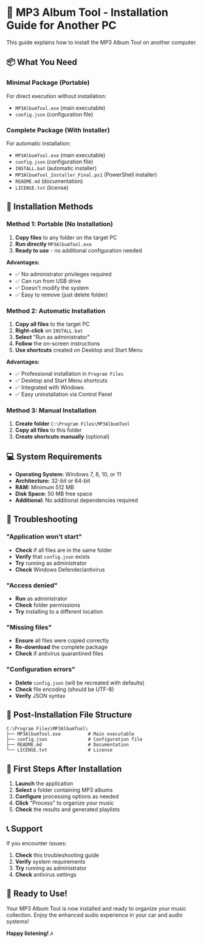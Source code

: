 # 🎵 MP3 Album Tool - Installation Guide for Another PC

This guide explains how to install the MP3 Album Tool on another computer.

## 📦 What You Need

### Minimal Package (Portable)
For direct execution without installation:
- `MP3AlbumTool.exe` (main executable)
- `config.json` (configuration file)

### Complete Package (With Installer)
For automatic installation:
- `MP3AlbumTool.exe` (main executable)
- `config.json` (configuration file)
- `INSTALL.bat` (automatic installer)
- `MP3AlbumTool_Installer_Final.ps1` (PowerShell installer)
- `README.md` (documentation)
- `LICENSE.txt` (license)

## 🚀 Installation Methods

### Method 1: Portable (No Installation)
1. **Copy files** to any folder on the target PC
2. **Run directly** `MP3AlbumTool.exe`
3. **Ready to use** - no additional configuration needed

**Advantages:**
- ✅ No administrator privileges required
- ✅ Can run from USB drive
- ✅ Doesn't modify the system
- ✅ Easy to remove (just delete folder)

### Method 2: Automatic Installation
1. **Copy all files** to the target PC
2. **Right-click** on `INSTALL.bat`
3. **Select** "Run as administrator"
4. **Follow** the on-screen instructions
5. **Use shortcuts** created on Desktop and Start Menu

**Advantages:**
- ✅ Professional installation in `Program Files`
- ✅ Desktop and Start Menu shortcuts
- ✅ Integrated with Windows
- ✅ Easy uninstallation via Control Panel

### Method 3: Manual Installation
1. **Create folder** `C:\Program Files\MP3AlbumTool`
2. **Copy all files** to this folder
3. **Create shortcuts manually** (optional)

## 💻 System Requirements

- **Operating System:** Windows 7, 8, 10, or 11
- **Architecture:** 32-bit or 64-bit
- **RAM:** Minimum 512 MB
- **Disk Space:** 50 MB free space
- **Additional:** No additional dependencies required

## 🔧 Troubleshooting

### "Application won't start"
- **Check** if all files are in the same folder
- **Verify** that `config.json` exists
- **Try** running as administrator
- **Check** Windows Defender/antivirus

### "Access denied"
- **Run** as administrator
- **Check** folder permissions
- **Try** installing to a different location

### "Missing files"
- **Ensure** all files were copied correctly
- **Re-download** the complete package
- **Check** if antivirus quarantined files

### "Configuration errors"
- **Delete** `config.json` (will be recreated with defaults)
- **Check** file encoding (should be UTF-8)
- **Verify** JSON syntax

## 📁 Post-Installation File Structure

```
C:\Program Files\MP3AlbumTool\
├── MP3AlbumTool.exe          # Main executable
├── config.json               # Configuration file
├── README.md                 # Documentation
└── LICENSE.txt               # License
```

## 🎯 First Steps After Installation

1. **Launch** the application
2. **Select** a folder containing MP3 albums
3. **Configure** processing options as needed
4. **Click** "Process" to organize your music
5. **Check** the results and generated playlists

## 📞 Support

If you encounter issues:
1. **Check** this troubleshooting guide
2. **Verify** system requirements
3. **Try** running as administrator
4. **Check** antivirus settings

## 🎵 Ready to Use!

Your MP3 Album Tool is now installed and ready to organize your music collection. Enjoy the enhanced audio experience in your car and audio systems!

**Happy listening! 🎶**